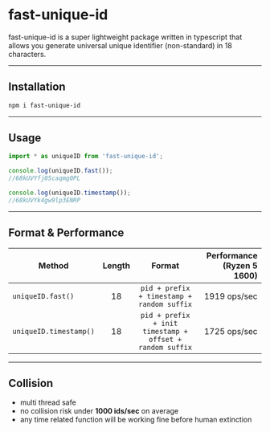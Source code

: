 # fast-unique-id

fast-unique-id is a super lightweight package written in typescript that allows you generate universal unique identifier (non-standard) in 18 characters.

---

## Installation

```sh
npm i fast-unique-id
```

---

## Usage

```js
import * as uniqueID from 'fast-unique-id';

console.log(uniqueID.fast());
//68kUVYfj05caqmg0PL

console.log(uniqueID.timestamp());
//68kUVYk4gw9lp3ENRP
```
---

## Format & Performance

|Method|Length|Format|Performance (Ryzen 5 1600)
|-|:-:|:-:|-:|
|`uniqueID.fast()`|18| `pid + prefix + timestamp + random suffix`|1919 ops/sec|
|`uniqueID.timestamp()`|18|`pid + prefix + init timestamp + offset + random suffix`|1725 ops/sec|

---

## Collision
- multi thread safe
- no collision risk under **1000 ids/sec** on average
- any time related function will be working fine before human extinction
